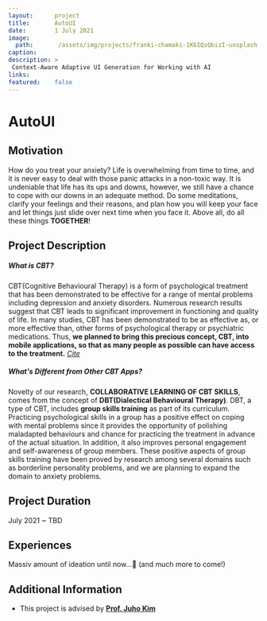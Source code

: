 ```yaml
---
layout:      project
title:       AutoUI
date:        1 July 2021
image:
  path:       /assets/img/projects/franki-chamaki-1K6IQsQbizI-unsplash.jpg
caption:     
description: >
 Context-Aware Adaptive UI Generation for Working with AI 
links:
featured:    false
---
```


# AutoUI

## Motivation

How do you treat your anxiety? Life is overwhelming from time to time, and it is never easy to deal with those panic attacks in a non-toxic way. It is undeniable that life has its ups and downs, however, we still have a chance to cope with our downs in an adequate method. Do some meditations, clarify your feelings and their reasons, and plan how you will keep your face and let things just slide over next time when you face it. Above all, do all these things **TOGETHER**!

## Project Description

##### What is CBT?

CBT(Cognitive Behavioural Therapy) is a form of psychological treatment that has been demonstrated to be effective for a range of mental problems including depression and anxiety disorders. Numerous research results suggest that CBT leads to significant improvement in functioning and quality of life. In many studies, CBT has been demonstrated to be as effective as, or more effective than, other forms of psychological therapy or psychiatric medications. Thus, **we planned to bring this precious concept, CBT, into mobile applications, so that as many people as possible can have access to the treatment.**   *[Cite](https://www.apa.org/ptsd-guideline/patients-and-families/cognitive-behavioral)*

##### What's Different from Other CBT Apps?

Novelty of our research, **COLLABORATIVE LEARNING OF CBT SKILLS**, comes from the concept of **DBT(Dialectical Behavioural Therapy)**. DBT, a type of CBT, includes **group skills training** as part of its curriculum. Practicing psychological skills in a group has a positive effect on coping with mental problems since it provides the opportunity of polishing maladapted behaviours and chance for practicing the treatment in advance of the actual situation. In addition, it also improves personal engagement and self-awareness of group members. These positive aspects of group skills training have been proved by research among several domains such as borderline personality problems, and we are planning to expand the domain to anxiety problems. 

## Project Duration

July 2021 ~ TBD

## Experiences

Massiv amount of ideation until now...🤯 (and much more to come!)

## Additional Information

* This project is advised by [**Prof. Juho Kim**](https://juhokim.com/)

